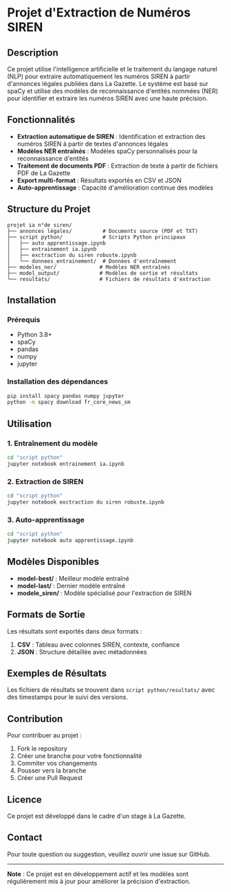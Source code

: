 # Projet d'Extraction de Numéros SIREN

## Description

Ce projet utilise l'intelligence artificielle et le traitement du langage naturel (NLP) pour extraire automatiquement les numéros SIREN à partir d'annonces légales publiées dans La Gazette. Le système est basé sur spaCy et utilise des modèles de reconnaissance d'entités nommées (NER) pour identifier et extraire les numéros SIREN avec une haute précision.

## Fonctionnalités

- **Extraction automatique de SIREN** : Identification et extraction des numéros SIREN à partir de textes d'annonces légales
- **Modèles NER entraînés** : Modèles spaCy personnalisés pour la reconnaissance d'entités
- **Traitement de documents PDF** : Extraction de texte à partir de fichiers PDF de La Gazette
- **Export multi-format** : Résultats exportés en CSV et JSON
- **Auto-apprentissage** : Capacité d'amélioration continue des modèles

## Structure du Projet

```
projet ia n°de siren/
├── annonces légales/          # Documents source (PDF et TXT)
├── script python/             # Scripts Python principaux
│   ├── auto apprentissage.ipynb
│   ├── entrainement ia.ipynb
│   ├── exctraction du siren robuste.ipynb
│   └── donnees_entrainement/  # Données d'entraînement
├── modeles_ner/              # Modèles NER entraînés
├── model_output/             # Modèles de sortie et résultats
└── resultats/                # Fichiers de résultats d'extraction
```

## Installation

### Prérequis

- Python 3.8+
- spaCy
- pandas
- numpy
- jupyter

### Installation des dépendances

```bash
pip install spacy pandas numpy jupyter
python -m spacy download fr_core_news_sm
```

## Utilisation

### 1. Entraînement du modèle

```bash
cd "script python"
jupyter notebook entrainement ia.ipynb
```

### 2. Extraction de SIREN

```bash
cd "script python"
jupyter notebook exctraction du siren robuste.ipynb
```

### 3. Auto-apprentissage

```bash
cd "script python"
jupyter notebook auto apprentissage.ipynb
```

## Modèles Disponibles

- **model-best/** : Meilleur modèle entraîné
- **model-last/** : Dernier modèle entraîné
- **modele_siren/** : Modèle spécialisé pour l'extraction de SIREN

## Formats de Sortie

Les résultats sont exportés dans deux formats :

1. **CSV** : Tableau avec colonnes SIREN, contexte, confiance
2. **JSON** : Structure détaillée avec métadonnées

## Exemples de Résultats

Les fichiers de résultats se trouvent dans `script python/resultats/` avec des timestamps pour le suivi des versions.

## Contribution

Pour contribuer au projet :

1. Fork le repository
2. Créer une branche pour votre fonctionnalité
3. Commiter vos changements
4. Pousser vers la branche
5. Créer une Pull Request

## Licence

Ce projet est développé dans le cadre d'un stage à La Gazette.

## Contact

Pour toute question ou suggestion, veuillez ouvrir une issue sur GitHub.

---

**Note** : Ce projet est en développement actif et les modèles sont régulièrement mis à jour pour améliorer la précision d'extraction. 